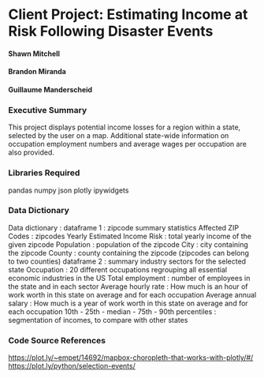 # Client Project: Estimating Income at Risk Following Disaster Events

#### Shawn Mitchell
#### Brandon Miranda
#### Guillaume Manderscheid


### Executive Summary

This project displays potential income losses for a region within a state, selected by the user on a map.  Additional state-wide information on occupation employment numbers and average wages per occupation are also provided.

### Libraries Required
pandas
numpy
json
plotly
ipywidgets


### Data Dictionary
Data dictionary : dataframe 1 : zipcode summary statistics
Affected ZIP Codes : zipcodes
Yearly Estimated Income Risk : total yearly income of the given zipcode
Population : population of the zipcode
City : city containing the zipcode
County : county containing the zipcode (zipcodes can belong to two counties)
dataframe 2 : summary industry sectors for the selected state
Occupation : 20 different occupations regrouping all essential economic industries in the US
Total employment : number of employees in the state and in each sector
Average hourly rate : How much is an hour of work worth in this state on average and for each occupation
Average annual salary : How much is a year of work worth in this state on average and for each occupation
10th - 25th - median - 75th - 90th percentiles : segmentation of incomes, to compare with other states


### Code Source References

https://plot.ly/~empet/14692/mapbox-choropleth-that-works-with-plotly/#/<br>
https://plot.ly/python/selection-events/
